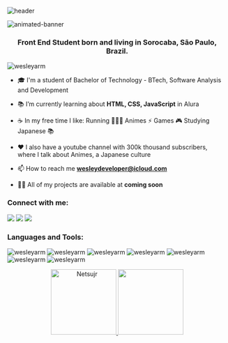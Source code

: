![header](https://capsule-render.vercel.app/api?type=Slice&color=gradient&customColorList13&height=300&section=header&text=WESLEY&desc=웨슬리<pre>ウェスリー&fontSize=90&animation=twinkling&fontAlignY=90&descAlignY=70)

<img src="https://github.com/wesleyarm/Wesleyarm/blob/main/animated-header_1.gif" alt="animated-banner">

<h3 align="center">Front End Student born and living in Sorocaba, São Paulo, Brazil.</h3>

<p align="left"> <img src="https://komarev.com/ghpvc/?username=wesleyarm&label=Profile%20views&color=0e75b6&style=flat" alt="wesleyarm" /> </p>

- 🎓 I'm a student of Bachelor of Technology - BTech, Software Analysis and Development

- 📚 I’m currently learning about **HTML, CSS, JavaScript** in Alura

- ☕ In my free time I like: Running 🏃🏼‍♂️ Animes ⚡ Games 🎮 Studying Japanese 📚

- ♥ I also have a youtube channel with 300k thousand subscribers, where I talk about Animes, a Japanese culture

- 📫 How to reach me **wesleydeveloper@icloud.com**

- 👨‍💻 All of my projects are available at **coming soon**

<h3 align="left">Connect with me:</h3>
<div> 
  <a href="https://www.linkedin.com/in/wesleyarm" target="_blank"><img src="https://img.shields.io/badge/-LinkedIn-%230077B5?style=for-the-badge&logo=linkedin&logoColor=white" target="_blank"></a> 
  <a href="https://www.youtube.com/nagatin" target="_blank"><img src="https://img.shields.io/badge/YouTube-FF0000?style=for-the-badge&logo=youtube&logoColor=white" target="_blank"></a>
  <a href="https://instagram.com/nagatingg" target="_blank"><img src="https://img.shields.io/badge/-Instagram-%23E4405F?style=for-the-badge&logo=instagram&logoColor=white" target="_blank"></a>

<h3 align="left">Languages and Tools:</h3>

<p>
  <img src="https://img.shields.io/badge/JavaScript-F7DF1E?style=for-the-badge&logo=javascript&logoColor=black" alt="wesleyarm" />
  <img src="https://img.shields.io/badge/HTML5-E34F26?style=for-the-badge&logo=html5&logoColor=white" alt="wesleyarm" />
  <img src="https://img.shields.io/badge/CSS3-1572B6?style=for-the-badge&logo=css3&logoColor=white" alt="wesleyarm" />
  <img src="https://img.shields.io/badge/TypeScript-007ACC?style=for-the-badge&logo=typescript&logoColor=white" alt="wesleyarm" />
  <img src="https://img.shields.io/badge/React-20232A?style=for-the-badge&logo=react&logoColor=61DAFB" alt="wesleyarm" />
  <img src="https://img.shields.io/badge/Visual_Studio_Code-0078D4?style=for-the-badge&logo=visual%20studio%20code&logoColor=white" alt="wesleyarm" />
  <img src="https://img.shields.io/badge/GIT-E44C30?style=for-the-badge&logo=git&logoColor=white" alt="wesleyarm" />
</p>

<div align="center">
  <a href="https://github.com/Netsujr">
  <img height="150em" src="https://github-readme-streak-stats.herokuapp.com/?user=Wesleyarm&theme=dark" alt="Netsujr" />
  <img height="150em" src="https://github-readme-stats.vercel.app/api/top-langs/?username=Wesleyarm&layout=compact&langs_count=7&theme=dark"/>
